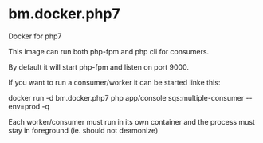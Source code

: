 # bm.docker.php7
Docker for php7


This image can run both php-fpm and php cli for consumers.

By default it will start php-fpm and listen on port 9000.


If you want to run a consumer/worker it can be started linke this:

docker run -d bm.docker.php7 php app/console sqs:multiple-consumer --env=prod -q <consumername>

Each worker/consumer must run in its own container and the process must stay in foreground (ie. should not deamonize)
